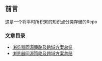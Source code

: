 ## 前言
这是一个将平时所积累的知识点分类存储的Repo

### 文章目录
* [浏览器同源策略及跨域方案总结](https://github.com/cocolbell/articles/blob/master/articles/1.md)
* [浏览器同源策略及跨域方案总结](./articles/1.md)
